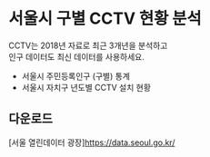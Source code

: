 # 서울시 구별 CCTV 현황 분석

CCTV는 2018년 자료로 최근 3개년을 분석하고   
인구 데이터도 최신 데이터를 사용하세요.   

  - 서울시 주민등록인구 (구별) 통계
  - 서울시 자치구 년도별 CCTV 설치 현황

## 다운로드
[서울 열린데이터 광장]<https://data.seoul.go.kr/>